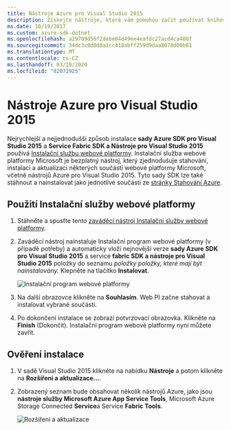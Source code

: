 ```yaml
---
title: Nástroje Azure pro Visual Studio 2015
description: Získejte nástroje, které vám pomohou začít používat knihovny Azure .NET z Visual Studia 2015.
ms.date: 10/19/2017
ms.custom: azure-sdk-dotnet
ms.openlocfilehash: a29709d56f2debe04d49ee4eafdc27acd4ca480f
ms.sourcegitcommit: 34dc3c0d0d0a1cc418abff259d9daa8078d00b81
ms.translationtype: MT
ms.contentlocale: cs-CZ
ms.lasthandoff: 03/19/2020
ms.locfileid: "82071925"
---
```

# <a name="azure-tools-for-visual-studio-2015"></a>Nástroje Azure pro Visual Studio 2015

Nejrychlejší a nejjednodušší způsob instalace **sady Azure SDK pro Visual Studio 2015** a **Service Fabric SDK a Nástroje pro Visual Studio 2015** používá [Instalační službu webové platformy](https://www.microsoft.com/web/downloads/platform.aspx). Instalační služba webové platformy Microsoft je bezplatný nástroj, který zjednodušuje stahování, instalaci a aktualizaci některých součástí webové platformy Microsoft, včetně nástrojů Azure pro Visual Studio 2015. Tyto sady SDK lze také stáhnout a nainstalovat jako jednotlivé součásti ze [stránky Stahování Azure](https://azure.microsoft.com/downloads/).

## <a name="using-the-web-platform-installer"></a>Použití Instalační služby webové platformy

1. Stáhněte a spusťte tento [zaváděcí nástroj Instalační služby webové platformy](https://www.microsoft.com/web/handlers/webpi.ashx?command=getinstallerredirect&appid=VWDOrVs2015AzurePack;MicrosoftAzure-ServiceFabric-VS2015).

2. Zaváděcí nástroj nainstaluje Instalační program webové platformy (v případě potřeby) a automaticky vloží nejnovější verze **sady Azure SDK pro Visual Studio 2015** a service **fabric SDK a nástroje pro Visual Studio 2015** položky do seznamu *položky položky, které mají být nainstalovány.* Klepněte na tlačítko **Instalovat**.

    ![Instalační program webové platformy](../media/sdk/vs2015-install/webpi.png)

3. Na další obrazovce klikněte na **Souhlasím**. Web PI začne stahovat a instalovat vybrané součásti.

4. Po dokončení instalace se zobrazí potvrzovací obrazovka. Klikněte na **Finish** (Dokončit). Instalační program webové platformy nyní můžete zavřít.

## <a name="verifying-the-installation"></a>Ověření instalace

1. V sadě Visual Studio 2015 klikněte na nabídku **Nástroje** a potom klikněte na **Rozšíření a aktualizace...**.

2. Zobrazený seznam bude obsahovat několik nástrojů Azure, jako jsou **nástroje služby Microsoft Azure App Service Tools**, Microsoft Azure Storage Connected **Service**a Service **Fabric Tools**.

    ![Rozšíření a aktualizace](../media/sdk/vs2015-install/ext-tools.png)
